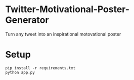 # Twitter-Motivational-Poster-Generator
Turn any tweet into an inspirational motovational poster

# Setup
```
pip install -r requirements.txt
python app.py
```
